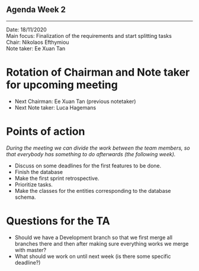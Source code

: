 ## Agenda Week 2


---

Date:           18/11/2020\
Main focus:     Finalization of the requirements and start splitting tasks\
Chair:          Nikolaos Efthymiou\
Note taker:     Ee Xuan Tan

# Rotation of Chairman and Note taker for upcoming meeting
- Next Chairman: Ee Xuan Tan (previous notetaker)
- Next Note taker: Luca Hagemans

# Points of action
*During the meeting we can divide the work between the team members, so that everybody has something to do afterwards (the following week).*

 - Discuss on some deadlines for the first features to be done.
 - Finish the database
 - Make the first sprint retrospective.
 - Prioritize tasks.
 - Make the classes for the entities corresponding to the database schema.


# Questions for the TA
- Should we have a Development branch so that we first merge all branches there and then after making sure everything works we merge with master?
- What should we work on until next week (is there some specific deadline?)


     
